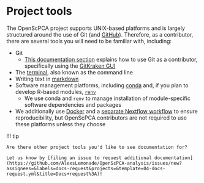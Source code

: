 # Project tools

The OpenScPCA project supports UNIX-based platforms and is largely structured around the use of Git (and [GitHub](https://github.com)).
Therefore, as a contributor, there are several tools you will need to be familiar with, including:

- Git
    - [This documentation section](../../contributing-to-analyses/working-with-git/index.md) explains how to use Git as a contributor, specifically using the [GitKraken GUI](../../technical-setup/install-a-git-client.md#why-use-gitkraken)
- The [terminal](./using-the-terminal.md), also known as the command line
- Writing text in [markdown](./writing-in-markdown.md)
- Software management platforms, including [conda](../../ensuring-repro/managing-software/using-conda.md) and, if you plan to develop R-based modules, [`renv`](../../ensuring-repro/managing-software/using-renv.md)
    - We use conda and `renv` to manage installation of module-specific software dependencies and packages
- We additionally use [Docker](../../ensuring-repro/docker/index.md) and a [separate Nextflow workflow](../../ensuring-repro/openscpca-nf/index.md) to ensure reproducibility, but OpenScPCA contributors are not required to use these platforms unless they choose

!!! tip

    Are there other project tools you'd like to see documentation for?

    Let us know by [filing an issue to request additional documentation](https://github.com/AlexsLemonade/OpenScPCA-analysis/issues/new?assignees=&labels=docs-request&projects=&template=04-docs-request.yml&title=Docs+request%3A)!
